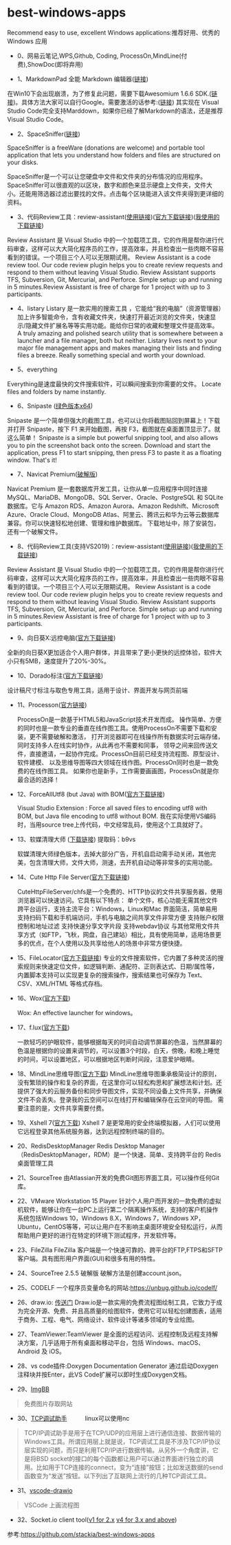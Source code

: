 # best-windows-apps 
Recommend easy to use, excellent Windows applications:推荐好用、优秀的 Windows 应用

- 0、网易云笔记,WPS,Github, Coding, ProcessOn,MindLine(付费),ShowDoc(即将弃用)

- 1、MarkdownPad 全能 Markdown 编辑器([链接](http://markdownpad.com/download.html))

在Win10下会出现崩溃，为了修复此问题，需要下载Awesomium 1.6.6 SDK.([链接](http://markdownpad.com/download/awesomium_v1.6.6_sdk_win.exe))。具体方法大家可以自行Google。需要激活的话参考:([链接](https://www.jianshu.com/p/90dad38f9f26))
其实现在 Visual Studio Code完全支持Marddown，如果你已经了解Markdown的语法，还是推荐Visual Studio Code。
- 2、SpaceSniffer([链接](http://www.uderzo.it/main_products/space_sniffer/))

SpaceSniffer is a freeWare (donations are welcome) and portable tool application that lets you understand how folders and files are structured on your disks. 

SpaceSniffer是一个可以让您硬盘中文件和文件夹的分布情况的应用程序。SpaceSniffer可以很直观的以区块，数字和颜色来显示硬盘上文件夹，文件大小。还能用筛选器过滤出要找的文件。点击每个区块能进入该文件夹得到更详细的资料。

- 3、代码Review工具：review-assistant([使用链接](https://www.devart.com/review-assistant/docs/index.html?user_guide.html))([官方下载链接](https://www.devart.com/review-assistant/reviewassistant.exe))([我使用的下载链接](https://download.csdn.net/download/chenqiai0/10942907))

Review Assistant 是 Visual Studio 中的一个加载项工具，它的作用是帮你进行代码审查，这样可以大大简化程序员的工作，提高效率，并且检查出一些肉眼不容易看到的错误。一个项目三个人可以无限期试用。
Review Assistant is a  code review tool. Our code review plugin helps you to create review requests and respond to them without leaving Visual Studio. Review Assistant supports TFS, Subversion, Git, Mercurial, and Perforce. Simple setup: up and running in 5 minutes.Review Assistant is free of charge for 1 project with up to 3 participants.

- 4、listary
Listary 是一款实用的搜索工具 ，它能给“我的电脑”（资源管理器）加上许多智能命令，含有收藏文件夹，快速打开最近浏览的文件夹，快速显示/隐藏文件扩展名等等实用功能。能给你日常的收藏和整理文件提高效率。
A truly amazing and polished search utility that is somewhere between a launcher and a file manager, both but neither. Listary lives next to your major file management apps and makes managing their lists and finding files a breeze. Really something special and worth your download.

- 5、everything

Everything是速度最快的文件搜索软件，可以瞬间搜索到你需要的文件。
Locate files and folders by name instantly.

- 6、Snipaste ([绿色版本x64](https://download.csdn.net/download/chenqiai0/10945164))

Snipaste 是一个简单但强大的截图工具，也可以让你将截图贴回到屏幕上！下载并打开 Snipaste，按下 F1 来开始截图，再按 F3，截图就在桌面置顶显示了。就这么简单！
Snipaste is a simple but powerful snipping tool, and also allows you to pin the screenshot back onto the screen. Download and start the application, press F1 to start snipping, then press F3 to paste it as a floating window. That's it! 

- 7、Navicat Premium([破解版](https://download.csdn.net/download/chenqiai0/11319954))

Navicat Premium 是一套数据库开发工具，让你从单一应用程序中同时连接 MySQL、MariaDB、MongoDB、SQL Server、Oracle、PostgreSQL 和 SQLite 数据库。它与 Amazon RDS、Amazon Aurora、Amazon Redshift、Microsoft Azure、Oracle Cloud、MongoDB Atlas、阿里云、腾讯云和华为云等云数据库兼容。你可以快速轻松地创建、管理和维护数据库。 下载地址中，除了安装包，还有一个破解文件。

- 8、代码Review工具(支持VS2019)：review-assistant([使用链接](https://www.devart.com/review-assistant/docs/index.html?user_guide.html))([我使用的下载链接](https://download.csdn.net/download/chenqiai0/11350797))

Review Assistant 是 Visual Studio 中的一个加载项工具，它的作用是帮你进行代码审查，这样可以大大简化程序员的工作，提高效率，并且检查出一些肉眼不容易看到的错误。一个项目三个人可以无限期试用。
Review Assistant is a  code review tool. Our code review plugin helps you to create review requests and respond to them without leaving Visual Studio. Review Assistant supports TFS, Subversion, Git, Mercurial, and Perforce. Simple setup: up and running in 5 minutes.Review Assistant is free of charge for 1 project with up to 3 participants.

- 9、向日葵X:远控电脑([官方下载链接](https://sunlogin.oray.com/personal/))

全新的向日葵X更加适合个人用户群体，并且带来了更小更快的远控体验，软件大小只有5MB，速度提升了20%-30%。

- 10、Dorado标注([官方下载链接](http://cdc.tencent.com/?download=dorado))

设计稿尺寸标注与取色专用工具，适用于设计、界面开发与网页前端

- 11、Processon([官方链接](https://www.processon.com/i/201910/58fdda50e4b0639c2f5b748b))
  
  ProcessOn是一款基于HTML5和JavaScript技术开发而成。 操作简单、方便的同时也是一款专业的垂直在线作图工具。使用ProcessOn不需要下载和安装，更不需要破解和激活， 打开浏览器即可在线操作所有数据实时云端存储， 同时支持多人在线实时协作，从此再也不需要和同事， 领导之间来回传送文件，直接邀请，一起协作完成。ProcessOn目前已经支持流程图、原型设计、软件建模、 以及思维导图等四大领域在线作图。ProcessOn同时也是一款免费的在线作图工具。 如果你也是新手，工作需要画画图，ProcessOn就是你最合适的选择！


- 12、ForceAllUtf8 (but Java) with BOM([官方下载链接](https://marketplace.visualstudio.com/items?itemName=LancelotChen.lancelotchen-forceallutf8))

    Visual Studio Extension : Force all saved files to encoding utf8 with BOM, but Java file encoding to utf8 without BOM. 我在实际使用VS编码时，当用source tree上传代码，中文经常乱码，使用这个工具就好了。

- 13、软媒清理大师 ([下载链接](链接：https://pan.baidu.com/s/10qvOzd3bVnzaRdhYKCoxyg)) 提取码：b9vs

    软媒清理大师绿色版本，去掉大部分广告，开机自启动需手动关闭，其他完美，包含清理大师，文件大师，测速，去开机自动动等非常多的实用功能。

- 14、Cute Http File Server([官方下载链接](https://iscute.cn/))

    CuteHttpFileServer/chfs是一个免费的、HTTP协议的文件共享服务器，使用浏览器可以快速访问。它具有以下特点：
    单个文件，核心功能无需其他文件
    跨平台运行，支持主流平台：Windows，Linux和Mac
    界面简洁，简单易用
    支持扫码下载和手机端访问，手机与电脑之间共享文件非常方便
    支持账户权限控制和地址过滤
    支持快速分享文字片段
    支持webdav协议
    与其他常用文件共享方式（如FTP，飞秋，网盘，自己建站）相比，具有使用简单，适用场景更多的优点，在个人使用以及共享给他人的场景中非常方便快捷。

- 15、FileLocator([官方下载链接](https://www.mythicsoft.com/filelocatorlite/download/))
    专业的文件搜索软件，它内置了多种灵活的搜索规则来快速定位文件，如逻辑判断、通配符、正则表达式、日期/属性等，内置脚本支持可以实现更复杂的搜索操作，搜索结果也可保存为 Text、CSV、XML/HTML 等格式存档。

- 16、Wox([官方下载](https://github.com/Wox-launcher/Wox/releases))
    
    Wox: An effective launcher for windows。

- 17、f.lux([官方下载](https://justgetflux.com/))

    一款轻巧的护眼软件，能够根据每天的时间自动调节屏幕的色温，当然屏幕的色温是根据你的设置来调节的，可以设置3个时段，白天，傍晚，和晚上睡觉的时间，可以设置地区，可以根据地区判断时间段，注意爱护眼睛。

- 18、MindLine思维导图([官方下载](http://www.mindline.cn/))
MindLine思维导图秉承极简设计的原则，没有繁琐的操作和复杂的界面，在这里你可以轻松构思和扩展想法和计划。还提供了强大的云服务备份和同步导图文件，实现不同设备上文件共享，并确保文件不会丢失。登录我的云空间可以在线打开和编辑保存在云空间的导图。 需要注意的是，文件共享需要付费。

- 19、Xshell 7([官方下载](https://www.xshellcn.com/))
Xshell 7 是更常用的安全终端模拟器，人们可以使用它远程登录其他系统服务器，达到远程控制终端的目的。

- 20、RedisDesktopManager
Redis Desktop Manager（RedisDesktopManager，RDM）是一个快速、简单、支持跨平台的 Redis 桌面管理工具

- 21、SourceTree
由Atlassian开发的免费Git图形界面工具，可以操作任何Git库。

- 22、VMware Workstation 15 Player
针对个人用户而开发的一款免费的虚拟机软件，能够让你在一台PC上运行第二个隔离操作系统，支持的客户机操作系统包括Windows 10，Windows 8.X，Windows 7，Windows XP，Ubuntu，CentOS等等，可以让用户在不影响主桌面环境安全轻松运行，从而帮助用户更好的进行在特定的环境下测试程序，开发软件等。

- 23、FileZilla
FileZilla 客户端是一个快速可靠的、跨平台的FTP,FTPS和SFTP客户端。具有图形用户界面(GUI)和很多有用的特性。


- 24、SourceTree 2.5.5 破解版
破解方法是创建account.json。

- 25、CODELF 一个程序员变量命名的网站:https://unbug.github.io/codelf/

- 26、draw.io: [传送门](https://github.com/jgraph/drawio-desktop/releases/tag/v14.5.1)
Draw.io是一款实用的免费流程图绘制工具，它致力于成为完全开源、免费、并且高质量的绘图软件，使用它可以轻松创建图表，适用于商务、工程、电气、网络设计、软件设计等诸多领域的专业绘图。

- 27、TeamViewer:TeamViewer 是全面的远程访问、远程控制及远程支持解决方案，几乎适用于所有桌面和移动平台，包括 Windows、macOS、Android 及 iOS。
- 28、vs code插件:Doxygen Documentation Generator
通过启动Doxygen注释块并按Enter，此VS Code扩展可以即时生成Doxygen文档。
- 29、[ImgBB](https://imgbb.com/)
> 免费图片存取网站

- 30、[TCP调试助手](http://www.zlmcu.com/document/tcp_debug_tools.html)　　　linux可以使用nc
> TCP/IP调试助手是用于在TCP/UDP的应用层上进行通信连接、数据传输的Windows工具。所谓应用层上就是说，TCP调试工具是不涉及TCP/IP协议层实现的问题，而只是利用TCP/IP进行数据传输。从另外一个角度讲，它是将BSD socket的接口的每个函数都让用户可以通过界面进行独立的调用。比如用于TCP连接的connect，变为“连接”按钮；比如发送数据的send函数变为“发送”按钮。以下列出了互联网上流行的几种TCP调试工具。

- 31、[vscode-drawio](https://github.com/hediet/vscode-drawio)
> VSCode 上画流程图

- 32、Socket.io client tool([v1 for 2.x](https://amritb.github.io/socketio-client-tool/v1/) [v4 for 3.x and above](https://amritb.github.io/socketio-client-tool/))


参考:https://github.com/stackia/best-windows-apps

